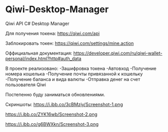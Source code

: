 # Qiwi-Desktop-Manager
Qiwi API C# Desktop Manager

Для получения токена:
https://qiwi.com/api

Заблокировать токен:
https://qiwi.com/settings/mine.action

Оффициальная документация:
https://developer.qiwi.com/ru/qiwi-wallet-personal/index.html?http#auth_data

В проекте реализовано: 
-Зашифровка токена
-Автовход
-Получение номера кошелька
-Получение почты привязанной к кошельку
-Получение баланса и вида валюты
-Отправка денег на счет пользователя Qiwi

Постепенно буду заниматься обновлениями.

Скриншоты:
https://i.ibb.co/3cBMzjy/Screenshot-1.png

https://i.ibb.co/ZYK16wb/Screenshot-2.png

https://i.ibb.co/g6BWXkn/Screenshot-3.png

